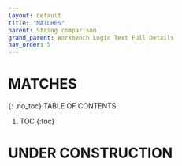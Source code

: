 ```yaml
---
layout: default
title: "MATCHES"
parent: String comparison
grand_parent: Workbench Logic Text Full Details
nav_order: 5
---
```

# MATCHES
{: .no_toc}
TABLE OF CONTENTS 
1. TOC
{:toc}  
 
# UNDER CONSTRUCTION

